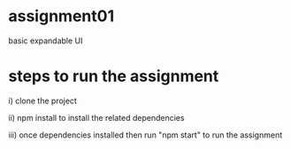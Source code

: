 # assignment01
basic expandable UI 
# steps to run the assignment
 i) clone the project

 ii) npm install to install the related dependencies

 iii) once dependencies installed then run "npm start" to run the assignment
 
